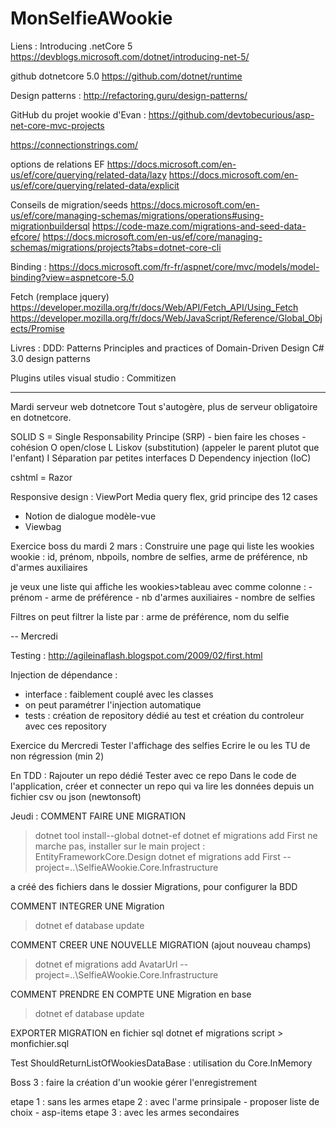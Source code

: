 # MonSelfieAWookie

Liens : 
Introducing .netCore 5
https://devblogs.microsoft.com/dotnet/introducing-net-5/

github dotnetcore 5.0
https://github.com/dotnet/runtime

Design patterns :
http://refactoring.guru/design-patterns/

GitHub du projet wookie d'Evan :
https://github.com/devtobecurious/asp-net-core-mvc-projects

https://connectionstrings.com/

options de relations EF
https://docs.microsoft.com/en-us/ef/core/querying/related-data/lazy
https://docs.microsoft.com/en-us/ef/core/querying/related-data/explicit

Conseils de migration/seeds
https://docs.microsoft.com/en-us/ef/core/managing-schemas/migrations/operations#using-migrationbuildersql
https://code-maze.com/migrations-and-seed-data-efcore/
https://docs.microsoft.com/en-us/ef/core/managing-schemas/migrations/projects?tabs=dotnet-core-cli

Binding :
https://docs.microsoft.com/fr-fr/aspnet/core/mvc/models/model-binding?view=aspnetcore-5.0

Fetch (remplace jquery)
https://developer.mozilla.org/fr/docs/Web/API/Fetch_API/Using_Fetch
https://developer.mozilla.org/fr/docs/Web/JavaScript/Reference/Global_Objects/Promise

Livres : 
DDD: Patterns Principles and practices of Domain-Driven Design
C# 3.0 design patterns



Plugins utiles visual studio :
Commitizen



----------------
Mardi
serveur web dotnetcore
Tout s'autogère, plus de serveur obligatoire en dotnetcore.

SOLID
S = Single Responsability Principe (SRP) - bien faire les choses - cohésion
O open/close
L Liskov (substitution) (appeler le parent plutot que l'enfant)
I Séparation par petites interfaces
D Dependency injection (IoC)



cshtml = Razor


Responsive design : 
ViewPort
Media query
flex, grid
principe des 12 cases


- Notion de dialogue modèle-vue
- Viewbag


Exercice boss du mardi 2 mars :
Construire une page qui liste les wookies
wookie : id, prénom, nbpoils, nombre de selfies, arme de préférence, nb d'armes auxiliaires

je veux une liste qui affiche les wookies>tableau avec comme colonne :
-prénom - arme de préférence - nb d'armes auxiliaires - nombre de selfies

Filtres
on peut filtrer la liste par :
arme de préférence, nom du selfie


--
Mercredi

Testing : 
http://agileinaflash.blogspot.com/2009/02/first.html

Injection de dépendance :
- interface : faiblement couplé avec les classes
- on peut paramétrer l'injection automatique
- tests : création de repository dédié au test et création du controleur avec ces repository


Exercice du Mercredi
Tester l'affichage des selfies
Ecrire le ou les TU de non régression (min 2)

En TDD :
Rajouter un repo dédié
Tester avec ce repo
Dans le code de l'application, créer et connecter un repo qui va lire les données depuis un fichier csv ou json (newtonsoft)


Jeudi :
COMMENT FAIRE UNE MIGRATION
>dotnet tool install--global dotnet-ef
>dotnet ef migrations add First
  ne marche pas, installer sur le main project : EntityFrameworkCore.Design
>dotnet ef migrations add First --project=..\SelfieAWookie.Core.Infrastructure

a créé des fichiers dans le dossier Migrations, pour configurer la BDD

COMMENT INTEGRER UNE Migration
>dotnet ef database update

COMMENT CREER UNE NOUVELLE MIGRATION (ajout nouveau champs)
>dotnet ef migrations add AvatarUrl --project=..\SelfieAWookie.Core.Infrastructure

COMMENT PRENDRE EN COMPTE UNE Migration en base
>dotnet ef database update

EXPORTER MIGRATION en fichier sql
dotnet ef migrations script > monfichier.sql

Test ShouldReturnListOfWookiesDataBase : utilisation du Core.InMemory

Boss 3 :
faire la création d'un wookie
gérer l'enregistrement

etape 1 : sans les armes
etape 2 : avec l'arme prinsipale - proposer liste de choix - asp-items
etape 3 : avec les armes secondaires